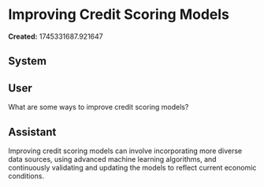 # Improving Credit Scoring Models

**Created:** 1745331687.921647

## System

## User

What are some ways to improve credit scoring models?

## Assistant

Improving credit scoring models can involve incorporating more diverse data sources, using advanced machine learning algorithms, and continuously validating and updating the models to reflect current economic conditions.

